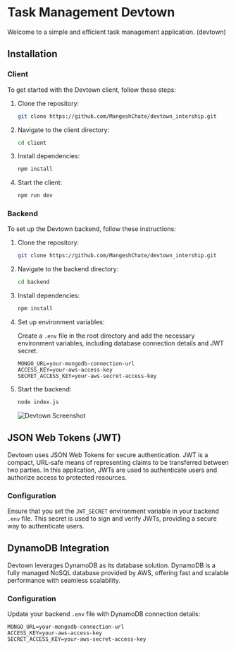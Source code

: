 # Task Management Devtown

Welcome to a simple and efficient task management application.
(devtown)

## Installation

### Client

To get started with the Devtown client, follow these steps:

1. Clone the repository:

    ```bash
    git clone https://github.com/MangeshChate/devtown_intership.git
    ```

2. Navigate to the client directory:

    ```bash
    cd client
    ```

3. Install dependencies:

    ```bash
    npm install
    ```

4. Start the client:

    ```bash
    npm run dev
    ```

### Backend

To set up the Devtown backend, follow these instructions:

1. Clone the repository:

    ```bash
    git clone https://github.com/MangeshChate/devtown_intership.git
    ```

2. Navigate to the backend directory:

    ```bash
    cd backend
    ```

3. Install dependencies:

    ```bash
    npm install
    ```

4. Set up environment variables:

    Create a `.env` file in the root directory and add the necessary environment variables, including database connection details and JWT secret.

    ```plaintext
    MONGO_URL=your-mongodb-connection-url
    ACCESS_KEY=your-aws-access-key
    SECRET_ACCESS_KEY=your-aws-secret-access-key

    ```

5. Start the backend:

    ```bash
    node index.js
    ```

    ![Devtown Screenshot](./images/sone.png)

## JSON Web Tokens (JWT)

Devtown uses JSON Web Tokens for secure authentication. JWT is a compact, URL-safe means of representing claims to be transferred between two parties. In this application, JWTs are used to authenticate users and authorize access to protected resources.

### Configuration

Ensure that you set the `JWT_SECRET` environment variable in your backend `.env` file. This secret is used to sign and verify JWTs, providing a secure way to authenticate users.

## DynamoDB Integration

Devtown leverages DynamoDB as its database solution. DynamoDB is a fully managed NoSQL database provided by AWS, offering fast and scalable performance with seamless scalability.

### Configuration

Update your backend `.env` file with DynamoDB connection details:

```plaintext
MONGO_URL=your-mongodb-connection-url
ACCESS_KEY=your-aws-access-key
SECRET_ACCESS_KEY=your-aws-secret-access-key

